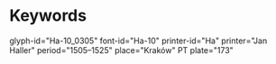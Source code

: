 # Keywords
glyph-id="Ha-10_0305"
font-id="Ha-10"
printer-id="Ha"
printer="Jan Haller"
period="1505–1525"
place="Kraków"
PT plate="173"
